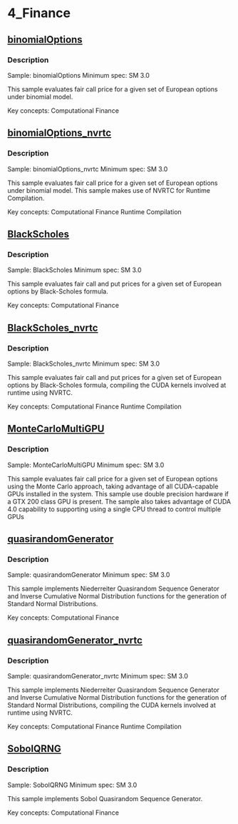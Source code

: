 # 4_Finance

## [binomialOptions](binomialOptions/)

### Description

Sample: binomialOptions
Minimum spec: SM 3.0

This sample evaluates fair call price for a given set of European options under binomial model.

Key concepts:
Computational Finance


## [binomialOptions_nvrtc](binomialOptions_nvrtc/)

### Description

Sample: binomialOptions_nvrtc
Minimum spec: SM 3.0

This sample evaluates fair call price for a given set of European options under binomial model. This sample makes use of NVRTC for Runtime Compilation.

Key concepts:
Computational Finance
Runtime Compilation


## [BlackScholes](BlackScholes/)

### Description

Sample: BlackScholes
Minimum spec: SM 3.0

This sample evaluates fair call and put prices for a given set of European options by Black-Scholes formula.

Key concepts:
Computational Finance


## [BlackScholes_nvrtc](BlackScholes_nvrtc/)

### Description

Sample: BlackScholes_nvrtc
Minimum spec: SM 3.0

This sample evaluates fair call and put prices for a given set of European options by Black-Scholes formula, compiling the CUDA kernels involved at runtime using NVRTC.
    

Key concepts:
Computational Finance
Runtime Compilation


## [MonteCarloMultiGPU](MonteCarloMultiGPU/)

### Description

Sample: MonteCarloMultiGPU
Minimum spec: SM 3.0

This sample evaluates fair call price for a given set of European options using the Monte Carlo approach, taking advantage of all CUDA-capable GPUs installed in the system. This sample use double precision hardware if a GTX 200 class GPU is present.  The sample also takes advantage of CUDA 4.0 capability to supporting using a single CPU thread to control multiple GPUs



## [quasirandomGenerator](quasirandomGenerator/)

### Description

Sample: quasirandomGenerator
Minimum spec: SM 3.0

This sample implements Niederreiter Quasirandom Sequence Generator and Inverse Cumulative Normal Distribution functions for the generation of Standard Normal Distributions.

Key concepts:
Computational Finance


## [quasirandomGenerator_nvrtc](quasirandomGenerator_nvrtc/)

### Description

Sample: quasirandomGenerator_nvrtc
Minimum spec: SM 3.0

This sample implements Niederreiter Quasirandom Sequence Generator and Inverse Cumulative Normal Distribution functions for the generation of Standard Normal Distributions, compiling the CUDA kernels involved at runtime using NVRTC.

Key concepts:
Computational Finance
Runtime Compilation


## [SobolQRNG](SobolQRNG/)

### Description

Sample: SobolQRNG
Minimum spec: SM 3.0

This sample implements Sobol Quasirandom Sequence Generator.

Key concepts:
Computational Finance


